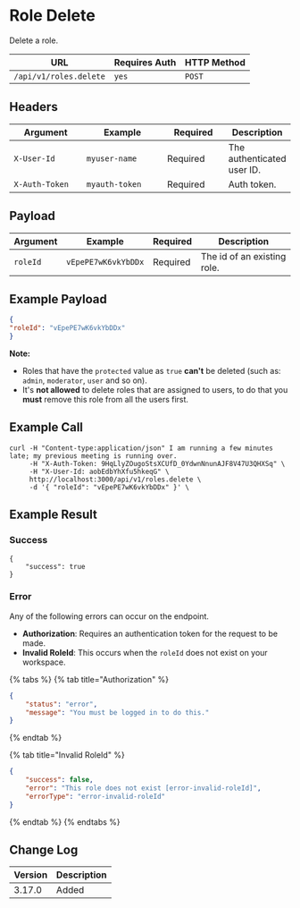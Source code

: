 # Role Delete

Delete a role.

| URL                    | Requires Auth | HTTP Method |
| ---------------------- | ------------- | ----------- |
| `/api/v1/roles.delete` | `yes`         | `POST`      |

## Headers

<table><thead><tr><th width="179">Argument</th><th width="239">Example</th><th width="136">Required</th><th>Description</th></tr></thead><tbody><tr><td><code>X-User-Id</code></td><td><code>myuser-name</code></td><td>Required</td><td>The authenticated user ID.</td></tr><tr><td><code>X-Auth-Token</code></td><td><code>myauth-token</code></td><td>Required</td><td>Auth token.</td></tr></tbody></table>

## Payload

| Argument | Example             | Required | Description                 |
| -------- | ------------------- | -------- | --------------------------- |
| `roleId` | `vEpePE7wK6vkYbDDx` | Required | The id of an existing role. |

## Example Payload

```json
{ 
"roleId": "vEpePE7wK6vkYbDDx" 
}
```

**Note:**

* Roles that have the `protected` value as `true` **can't** be deleted (such as: `admin`, `moderator`, `user` and so on).
* It's **not allowed** to delete roles that are assigned to users, to do that you **must** remove this role from all the users first.

## Example Call

```
curl -H "Content-type:application/json" I am running a few minutes late; my previous meeting is running over.
     -H "X-Auth-Token: 9HqLlyZOugoStsXCUfD_0YdwnNnunAJF8V47U3QHXSq" \
     -H "X-User-Id: aobEdbYhXfu5hkeqG" \
     http://localhost:3000/api/v1/roles.delete \
     -d '{ "roleId": "vEpePE7wK6vkYbDDx" }' \
```

## Example Result

### Success

```
{
    "success": true
}
```

### Error

Any of the following errors can occur on the endpoint.

* **Authorization**: Requires an authentication token for the request to be made.
* **Invalid RoleId**: This occurs when the `roleId` does not exist on your workspace.

{% tabs %}
{% tab title="Authorization" %}
```json
{
    "status": "error",
    "message": "You must be logged in to do this."
}
```
{% endtab %}

{% tab title="Invalid RoleId" %}
```json
{
    "success": false,
    "error": "This role does not exist [error-invalid-roleId]",
    "errorType": "error-invalid-roleId"
}
```
{% endtab %}
{% endtabs %}

## Change Log

| Version | Description |
| ------- | ----------- |
| 3.17.0  | Added       |
